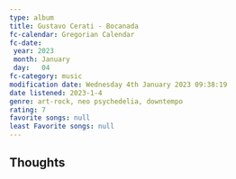 ```yaml
---
type: album
title: Gustavo Cerati - Bocanada
fc-calendar: Gregorian Calendar
fc-date: 
 year: 2023
 month: January
 day:   04
fc-category: music
modification date: Wednesday 4th January 2023 09:38:19
date listened: 2023-1-4 
genre: art-rock, neo psychedelia, downtempo
rating: 7
favorite songs: null
least Favorite songs: null
---
```

## Thoughts

